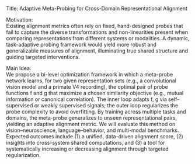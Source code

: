 Title: Adaptive Meta-Probing for Cross-Domain Representational Alignment

Motivation:  
Existing alignment metrics often rely on fixed, hand-designed probes that fail to capture the diverse transformations and non-linearities present when comparing representations from different systems or modalities. A dynamic, task-adaptive probing framework would yield more robust and generalizable measures of alignment, illuminating true shared structure and guiding targeted interventions.

Main Idea:  
We propose a bi-level optimization framework in which a meta-probe network learns, for two given representation sets (e.g., a convolutional vision model and a primate V4 recording), the optimal pair of probe functions f and g that maximize a chosen similarity objective (e.g., mutual information or canonical correlation). The inner loop adapts f, g via self-supervised or weakly supervised signals; the outer loop regularizes the probe complexity to avoid overfitting. By training across multiple tasks and domains, the meta-probe generalizes to unseen representational pairs, yielding an adaptive alignment metric. We will evaluate this method on vision–neuroscience, language–behavior, and multi-modal benchmarks. Expected outcomes include (1) a unified, data-driven alignment score, (2) insights into cross-system shared computations, and (3) a tool for systematically increasing or decreasing alignment through targeted regularization.